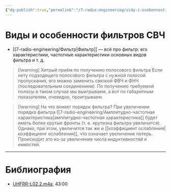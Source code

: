 ```yaml
---
{"dg-publish":true,"permalink":"/7-radio-engineering/vidy-i-osobennosti-filtrov-sv-ch/","title":"Виды и особенности фильтров СВЧ"}
---
```



# Виды и особенности фильтров СВЧ

- [[7-radio-engineering/Фильтр\|Фильтр]] — всё про фильтр: его характеристики, частотные характеристики основных видов фильтра и т. д.

> [!warning] Хитрый приём по получению полосового фильтра
> Если нету подходящего полосового фильтра с нужной полосой пропускания, его можно заменить связкой ФВЧ и ФНЧ (последовательным соединением). По получению требуемой полосы в таком случае мы выигрываем, а вот по габаритным показателям, очевидно, проигрываем.
>

> [!warning] На что влияет порядок фильтра?
> При увеличении порядка фильтра [[7-radio-engineering/Амплитудно-частотная характеристика\|амплитудно-частотная характеристика]] будет иметь более крутые фронты (т. е. крутизна фильтра увеличится). Однако, при этом, увеличится так же и [[коэффициент ослабления\|коэффициент ослабления]], что означает увеличение потерь. Происходит это из-за увеличения числа индуктивностей и емкостей. 

---

# Библиография

- [UHFRR-L02.2.m4a](file:///C:%5CUsers%5CMojo%5CiCloudDrive%5C_university%5CDanilov%5Clecture-recording%5CUHFRR-L02.2.m4a), 43:00
